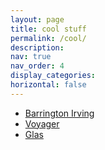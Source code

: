 ```yaml
---
layout: page
title: cool stuff
permalink: /cool/
description: 
nav: true
nav_order: 4
display_categories:
horizontal: false
---
```



- [Barrington Irving](https://education.nationalgeographic.org/resource/real-world-geography-barrington-irving/)
- [Voyager](https://www.youtube.com/watch?v=TunNolO9J4U)
- [Glas](https://vimeo.com/160106895)
